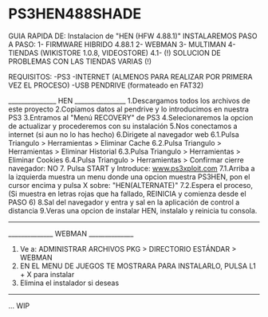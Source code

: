 # PS3HEN488SHADE
GUIA RAPIDA DE: Instalacion de "HEN (HFW 4.88.1)"
INSTALAREMOS PASO A PASO:
1- FIRMWARE HIBRIDO 4.88.1
2- WEBMAN
3- MULTIMAN
4- TIENDAS (WIKISTORE 1.0.8, VIDEOSTORE)
4.1- (!) SOLUCION DE PROBLEMAS CON LAS TIENDAS VARIAS (!)

REQUISITOS:
-PS3
-INTERNET (ALMENOS PARA REALIZAR POR PRIMERA VEZ EL PROCESO)
-USB PENDRIVE (formateado en FAT32)


_______________ HEN ________________
1.Descargamos todos los archivos de este proyecto
2.Copiamos datos al pendrive y lo introducimos en nuestra PS3
3.Entramos al "Menú RECOVERY" de PS3
4.Selecionaremos la opcion de actualizar y procederemos con su instalación
5.Nos conectamos a internet (si aun no lo has hecho)
6.Dirigete al navegador web
  6.1.Pulsa Triangulo > Herramientas > Eliminar Cache
  6.2.Pulsa Triangulo > Herramientas > Eliminar Historial
  6.3.Pulsa Triangulo > Herramientas > Eliminar Cookies
  6.4.Pulsa Triangulo > Herramientas > Confirmar cierre navegador: NO
7. Pulsa START y Introduce: www.ps3xploit.com
 7.1.Arriba a la izquierda muestra un menu donde una opcion muestra PS3HEN, pon el cursor encima y pulsa X sobre: "HEN(ALTERNATE)"
 7.2.Espera el proceso, (Si muestra en letras rojas que ha fallado, REINICIA y comienza desde el PASO 6)
8.Sal del navegador y entra y sal en la aplicación de control a distancia
9.Veras una opcion de instalar HEN, instalalo y reinicia tu consola.
____________________________________

______________ WEBMAN ______________
1. Ve a: ADMINISTRAR ARCHIVOS PKG > DIRECTORIO ESTÁNDAR > WEBMAN
2. EN EL MENU DE JUEGOS TE MOSTRARA PARA INSTALARLO, PULSA L1 + X para instalar
3. Elimina el instalador si deseas
____________________________________


... WIP

